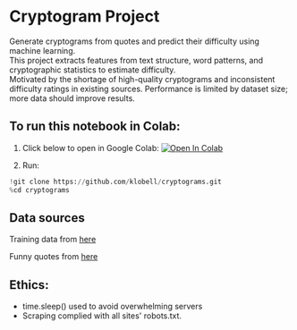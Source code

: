 # Cryptogram Project

Generate cryptograms from quotes and predict their difficulty using machine learning.  
This project extracts features from text structure, word patterns, and cryptographic statistics to estimate difficulty.  
Motivated by the shortage of high-quality cryptograms and inconsistent difficulty ratings in existing sources.
Performance is limited by dataset size; more data should improve results.

## To run this notebook in Colab:
1. Click below to open in Google Colab:  [![Open In Colab](https://colab.research.google.com/assets/colab-badge.svg)](https://colab.research.google.com/github/klobell/cryptograms/blob/main/cryptograms_github.ipynb)

2. Run:
```python
!git clone https://github.com/klobell/cryptograms.git
%cd cryptograms
```

## Data sources
Training data from [here](https://cryptograms.puzzlebaron.com/play.php)

Funny quotes from [here](https://www.rd.com/list/funniest-quotes-all-time/)

## Ethics:
- time.sleep() used to avoid overwhelming servers
- Scraping complied with all sites' robots.txt.
